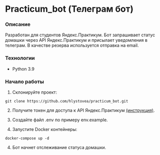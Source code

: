 # Practicum_bot (Телеграм бот)

### Описание
Разработан для студентов Яндекс.Практикум. Бот запрашивает статус домашки через API Яндекс.Практикум и присылает уведомления в телеграм. В качестве резерва используется отправка на email. 

### Технологии
- Python 3.9

### Начало работы

1. Склонируйте проект:

```git clone https://github.com/hlystovea/practicum_bot.git```  


2. Получите токен для доступа к API Яндекс.Практикум [(инструкция)](https://code.s3.yandex.net/backend-developer/learning-materials/delugov/Практикум.Домашка%20Шпаргалка.pdf).

4. Создайте файл .env по примеру env.example.


3. Запустите Docker контейнеры:

```docker-compose up -d```

4. Бот начнет отслеживание статуса домашки. 

